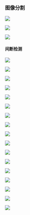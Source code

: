 ### 图像分割

![](./pic/图像分割.png)

![](./pic/分割的重要应用.png)

![](./pic/分割算法的基本依据.png)

#### 间断检测

![](./pic/间断检测.png)

![](./pic/点检测.png)

![](./pic/线检测.png)

![](./pic/特定方向上的线检测.png)

![](./pic/检测22_5度的线.png)

![](./pic/边缘检测.png)

![](./pic/边缘检测2.png)

![](./pic/边缘检测3.png)

![](./pic/边缘检测4.png)

![](./pic/梯度算子.png)

![](./pic/梯度算子2.png)

![](./pic/梯度算子3.png)

![](./pic/梯度算子4.png)

![](./pic/梯度算子5.png)

![](./pic/拉普拉斯算子.png)

![](./pic/拉普拉斯算子2.png)

![](./pic/拉普拉斯算子3.png)







